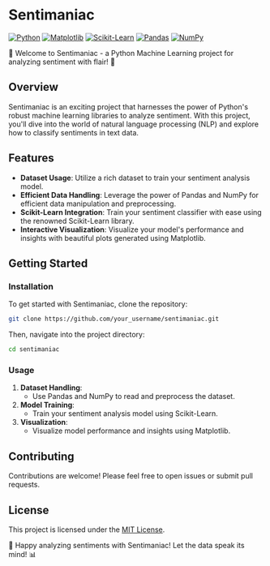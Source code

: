 # Sentimaniac

[![Python](https://img.shields.io/badge/Python-3.8%2B-blue)](https://www.python.org/)
[![Matplotlib](https://img.shields.io/badge/Matplotlib-3.4.3-blue)](https://matplotlib.org/)
[![Scikit-Learn](https://img.shields.io/badge/Scikit_Learn-0.24.2-blue)](https://scikit-learn.org/)
[![Pandas](https://img.shields.io/badge/Pandas-1.3.3-blue)](https://pandas.pydata.org/)
[![NumPy](https://img.shields.io/badge/NumPy-1.21.2-blue)](https://numpy.org/)


🎉 Welcome to Sentimaniac - a Python Machine Learning project for analyzing sentiment with flair! 🚀

## Overview

Sentimaniac is an exciting project that harnesses the power of Python's robust machine learning libraries to analyze sentiment. With this project, you'll dive into the world of natural language processing (NLP) and explore how to classify sentiments in text data.

## Features

- **Dataset Usage**: Utilize a rich dataset to train your sentiment analysis model.
- **Efficient Data Handling**: Leverage the power of Pandas and NumPy for efficient data manipulation and preprocessing.
- **Scikit-Learn Integration**: Train your sentiment classifier with ease using the renowned Scikit-Learn library.
- **Interactive Visualization**: Visualize your model's performance and insights with beautiful plots generated using Matplotlib.

## Getting Started

### Installation

To get started with Sentimaniac, clone the repository:

```bash
git clone https://github.com/your_username/sentimaniac.git
```

Then, navigate into the project directory:

```bash
cd sentimaniac
```

### Usage

1. **Dataset Handling**:
   - Use Pandas and NumPy to read and preprocess the dataset.
2. **Model Training**:
   - Train your sentiment analysis model using Scikit-Learn.
3. **Visualization**:
   - Visualize model performance and insights using Matplotlib.

## Contributing

Contributions are welcome! Please feel free to open issues or submit pull requests.

## License

This project is licensed under the [MIT License](https://github.com/your_username/sentimaniac/blob/main/LICENSE).

📣 Happy analyzing sentiments with Sentimaniac! Let the data speak its mind! 📊
